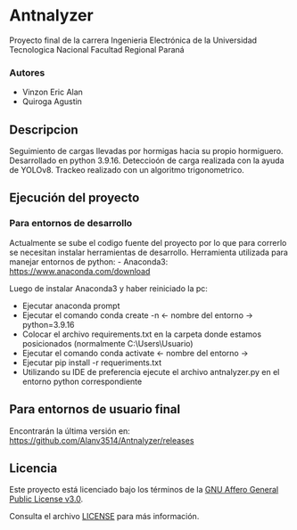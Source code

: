 # Antnalyzer
Proyecto final de la carrera Ingenieria Electrónica de la Universidad 
Tecnologica Nacional Facultad Regional Paraná

### Autores
- Vinzon Eric Alan
- Quiroga Agustin

## Descripcion

Seguimiento de cargas llevadas por hormigas hacia su propio hormiguero. 
Desarrollado en python 3.9.16. 
Deteccioón de carga realizada con la ayuda de YOLOv8. 
Trackeo realizado con un algoritmo trigonometrico.

## Ejecución del proyecto
### Para entornos de desarrollo

Actualmente se sube el codigo fuente del proyecto por lo que para correrlo 
se necesitan instalar herramientas de desarrollo. 
Herramienta utilizada para manejar entornos de python: 
    - Anaconda3: https://www.anaconda.com/download

Luego de instalar Anaconda3 y haber reiniciado la pc:
* Ejecutar anaconda prompt
* Ejecutar el comando conda create -n <- nombre del entorno -> python=3.9.16
* Colocar el archivo requirements.txt en la carpeta donde estamos posicionados (normalmente C:\Users\Usuario)
* Ejecutar el comando conda activate <- nombre del entorno ->
* Ejecutar pip install -r requeriments.txt
* Utilizando su IDE de preferencia ejecute el archivo antnalyzer.py en el entorno python correspondiente

## Para entornos de usuario final

Encontrarán la última versión en:
https://github.com/Alanv3514/Antnalyzer/releases

## Licencia

Este proyecto está licenciado bajo los términos de la [GNU Affero General Public License v3.0](https://www.gnu.org/licenses/agpl-3.0.html).

Consulta el archivo [LICENSE](./LICENSE) para más información.

